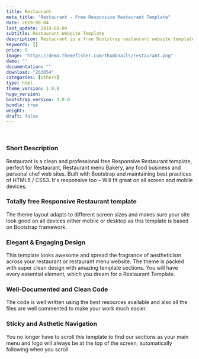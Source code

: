 ```yaml
---
title: Restaurant
meta_title: "Restaurant - Free Responsive Restaurant Template"
date: 2019-08-04
last_update: 2019-08-04
subtitle: Restaurant Website Template
description: Restaurant is a free Bootstrap restaurant website template. 
keywords: []
price: 0
image: "https://demo.themefisher.com/thumbnails/restaurant.png"
demo: ""
documentation: ""
download: "263054"
categories: [others]
type: html
theme_version: 1.0.0
hugo_version: 
bootstrap_version: 3.0.0
bundle: true
weight:
draft: false
---
```


 

### Short Description

Restaurant is a clean and professional free Responsive Restaurant template, perfect for Restaurant, Restaurant menu Bakery, any food business and personal chef web sites. Built with Bootstrap and maintaining best practices of HTML5 / CSS3. It's responsive too – Will fit great on all screen and mobile devices.

### Totally free Responsive Restaurant template

The theme layout adapts to different screen sizes and makes sure your site look good on all devices either mobile or desktop as this template is based on Bootstrap framework.

### Elegant & Engaging Design

This template looks awesome and spread the fragrance of aestheticism across your restaurant or restaurant menu website. The theme is packed with super clean design with amazing template sections. You will have every essential element, which you dream for a Restaurant Template.

### Well-Documented and Clean Code

The code is well written using the best resources available and also all the files are well commented to make your work much easier.

### Sticky and Asthetic Navigation

You no longer have to scroll this template to find our sections as your main menu and logo will always be at the top of the screen, automatically following when you scroll.
